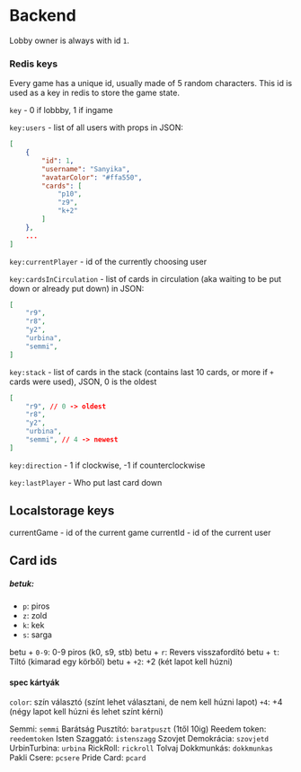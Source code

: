 # Backend

Lobby owner is always with id `1`.

### Redis keys

Every game has a unique id, usually made of 5 random characters. This id is used as a key in redis to store the game state.

`key` - 0 if lobbby, 1 if ingame

`key:users` - list of all users with props in JSON:
```json
[
    {
        "id": 1,
        "username": "Sanyika",
        "avatarColor": "#ffa550",
        "cards": [
            "p10",
            "z9",
            "k+2"
        ]
    },
    ...
]
```

`key:currentPlayer` - id of the currently choosing user

`key:cardsInCirculation` - list of cards in circulation (aka waiting to be put down or already put down) in JSON:
```json
[
    "r9",
    "r8",
    "y2",
    "urbina",
    "semmi",
]
```

`key:stack` - list of cards in the stack (contains last 10 cards, or more if `+` cards were used), JSON, 0 is the oldest
```json
[
    "r9", // 0 -> oldest
    "r8",
    "y2",
    "urbina",
    "semmi", // 4 -> newest
]
```

`key:direction` - 1 if clockwise, -1 if counterclockwise

`key:lastPlayer` - Who put last card down

## Localstorage keys

currentGame - id of the current game
currentId - id of the current user

## Card ids

##### betuk:

- `p`: piros
- `z`: zold
- `k`: kek
- `s`: sarga

betu + `0-9`: 0-9 piros (k0, s9, stb)
betu + `r`: Revers visszafordító
betu + `t`: Tiltó (kimarad egy körből)
betu + `+2`: +2 (két lapot kell húzni)

#### spec kártyák


`color`: szín választó (színt lehet választani, de nem kell húzni lapot)
`+4`: +4 (négy lapot kell húzni és lehet színt kérni)

Semmi: `semmi` 
Barátság Pusztító: `baratpuszt` (1től 10ig)
Reedem token: `reedemtoken`
Isten Szaggató: `istenszagg`
Szovjet Demokrácia: `szovjetd`
UrbinTurbina: `urbina`
RickRoll: `rickroll`
Tolvaj Dokkmunkás: `dokkmunkas`
Pakli Csere: `pcsere`
Pride Card: `pcard`